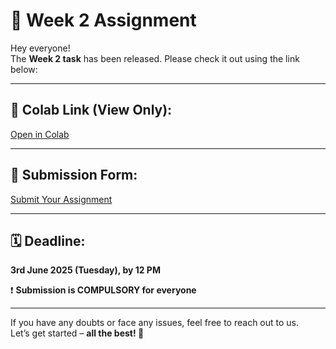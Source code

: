 # 📢 Week 2 Assignment

Hey everyone!  
The **Week 2 task** has been released. Please check it out using the link below:

---

## 🔗 Colab Link (View Only):
[Open in Colab](https://colab.research.google.com/drive/1RGOZWciE6MKP_s0y-uq92_FAOJnfE9Hh?usp=sharing)

---

## 📝 Submission Form:
[Submit Your Assignment](https://forms.gle/DYum5qJKdY5t6B8x6)

---

## 🗓 Deadline:
**3rd June 2025 (Tuesday), by 12 PM**

❗ **Submission is COMPULSORY for everyone**

---

If you have any doubts or face any issues, feel free to reach out to us.  
Let’s get started – **all the best! 🚀**
